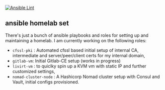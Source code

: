 [![Ansible Lint](https://github.com/dominikmi/ansible-homelab/actions/workflows/ansible-lint.yml/badge.svg)](https://github.com/dominikmi/ansible-homelab/actions/workflows/ansible-lint.yml)

## ansible homelab set

There's just a bunch of ansible playbooks and roles for setting up and maintaining a homelab.
I am currently working on the following roles:

- `cfssl-pki` : Automated cfssl based initial setup of internal CA, intermediate and server/peer/client certs for my internal domain, 
- `gitlab-vm`: Initial Gitlab-CE setup (works in progress)
- `livirt-vm` : to quiclky spin up a KVM vm with static IP and further customized settings, 
- `nomad-cluster-node` : A Hashicorp Nomad cluster setup with Consul and Vault, initial configs provisioned.


